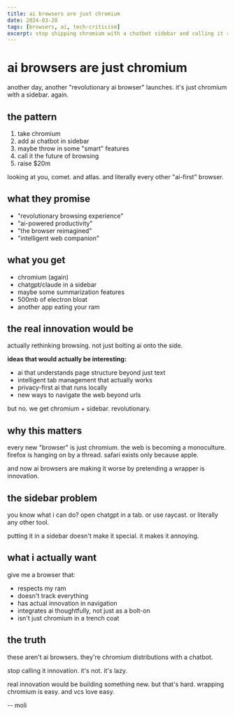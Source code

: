 ```yaml
---
title: ai browsers are just chromium
date: 2024-03-28
tags: [browsers, ai, tech-criticism]
excerpt: stop shipping chromium with a chatbot sidebar and calling it revolutionary. please.
---
```


# ai browsers are just chromium

another day, another "revolutionary ai browser" launches. it's just chromium with a sidebar. again.

## the pattern

1. take chromium
2. add ai chatbot in sidebar
3. maybe throw in some "smart" features
4. call it the future of browsing
5. raise $20m

looking at you, comet. and atlas. and literally every other "ai-first" browser.

## what they promise

- "revolutionary browsing experience"
- "ai-powered productivity"
- "the browser reimagined"
- "intelligent web companion"

## what you get

- chromium (again)
- chatgpt/claude in a sidebar
- maybe some summarization features
- 500mb of electron bloat
- another app eating your ram

## the real innovation would be

actually rethinking browsing. not just bolting ai onto the side.

**ideas that would actually be interesting:**
- ai that understands page structure beyond just text
- intelligent tab management that actually works
- privacy-first ai that runs locally
- new ways to navigate the web beyond urls

but no. we get chromium + sidebar. revolutionary.

## why this matters

every new "browser" is just chromium. the web is becoming a monoculture. firefox is hanging on by a thread. safari exists only because apple.

and now ai browsers are making it worse by pretending a wrapper is innovation.

## the sidebar problem

you know what i can do? open chatgpt in a tab. or use raycast. or literally any other tool. 

putting it in a sidebar doesn't make it special. it makes it annoying.

## what i actually want

give me a browser that:
- respects my ram
- doesn't track everything
- has actual innovation in navigation
- integrates ai thoughtfully, not just as a bolt-on
- isn't just chromium in a trench coat

## the truth

these aren't ai browsers. they're chromium distributions with a chatbot. 

stop calling it innovation. it's not. it's lazy.

real innovation would be building something new. but that's hard. wrapping chromium is easy. and vcs love easy.

-- moli